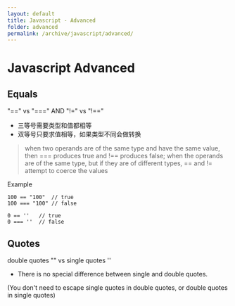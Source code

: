 ```yaml
---
layout: default
title: Javascript - Advanced
folder: advanced
permalink: /archive/javascript/advanced/
---
```


# Javascript Advanced

## Equals

"==" vs "===" AND "!=" vs "!=="

- 三等号需要类型和值都相等
- 双等号只要求值相等，如果类型不同会做转换

> when two operands are of the same type and have the same value, then === produces true and !== produces false; 
when the operands are of the same type, but if they are of different types, == and != attempt to coerce the values

Example

```
100 == "100"  // true
100 === "100" // false

0 == ''   // true
0 === ''  // false
```

## Quotes

double quotes "" vs single quotes ''

- There is no special difference between single and double quotes.

(You don't need to escape single quotes in double quotes, or double quotes in single quotes)
